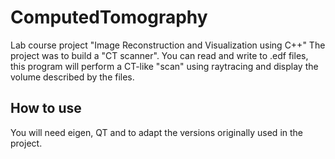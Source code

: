 # ComputedTomography

Lab course project "Image Reconstruction and Visualization using C++"
The project was to build a "CT scanner". You can read and write to .edf files, this program will perform a CT-like "scan" using raytracing and display the volume described by the files.

## How to use

You will need eigen, QT and to adapt the versions originally used in the project.

